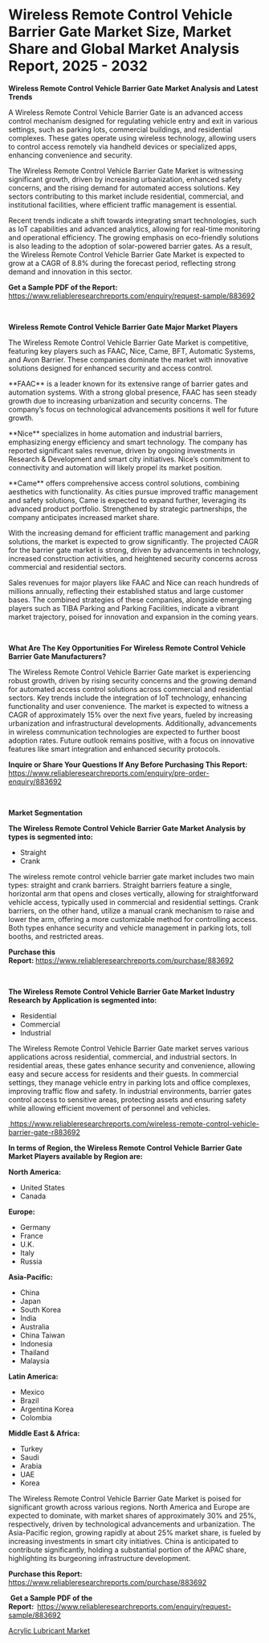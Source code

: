<p><h1>Wireless Remote Control Vehicle Barrier Gate Market Size, Market Share and Global Market Analysis Report, 2025 - 2032</h1></p><p><strong>Wireless Remote Control Vehicle Barrier Gate Market Analysis and Latest Trends</strong></p>
<p><p>A Wireless Remote Control Vehicle Barrier Gate is an advanced access control mechanism designed for regulating vehicle entry and exit in various settings, such as parking lots, commercial buildings, and residential complexes. These gates operate using wireless technology, allowing users to control access remotely via handheld devices or specialized apps, enhancing convenience and security.</p><p>The Wireless Remote Control Vehicle Barrier Gate Market is witnessing significant growth, driven by increasing urbanization, enhanced safety concerns, and the rising demand for automated access solutions. Key sectors contributing to this market include residential, commercial, and institutional facilities, where efficient traffic management is essential. </p><p>Recent trends indicate a shift towards integrating smart technologies, such as IoT capabilities and advanced analytics, allowing for real-time monitoring and operational efficiency. The growing emphasis on eco-friendly solutions is also leading to the adoption of solar-powered barrier gates. As a result, the Wireless Remote Control Vehicle Barrier Gate Market is expected to grow at a CAGR of 8.8% during the forecast period, reflecting strong demand and innovation in this sector.</p></p>
<p><strong>Get a Sample PDF of the Report:&nbsp;</strong> <a href="https://www.reliableresearchreports.com/enquiry/request-sample/883692?utm_campaign=2538&utm_medium=2&utm_source=Github&utm_content=ia&utm_term=28022025&utm_id=wireless-remote-control-vehicle-barrier-gate">https://www.reliableresearchreports.com/enquiry/request-sample/883692</a></p>
<p>&nbsp;</p>
<p><strong>Wireless Remote Control Vehicle Barrier Gate Major Market Players</strong></p>
<p><p>The Wireless Remote Control Vehicle Barrier Gate Market is competitive, featuring key players such as FAAC, Nice, Came, BFT, Automatic Systems, and Avon Barrier. These companies dominate the market with innovative solutions designed for enhanced security and access control.</p><p>**FAAC** is a leader known for its extensive range of barrier gates and automation systems. With a strong global presence, FAAC has seen steady growth due to increasing urbanization and security concerns. The company’s focus on technological advancements positions it well for future growth.</p><p>**Nice** specializes in home automation and industrial barriers, emphasizing energy efficiency and smart technology. The company has reported significant sales revenue, driven by ongoing investments in Research & Development and smart city initiatives. Nice’s commitment to connectivity and automation will likely propel its market position.</p><p>**Came** offers comprehensive access control solutions, combining aesthetics with functionality. As cities pursue improved traffic management and safety solutions, Came is expected to expand further, leveraging its advanced product portfolio. Strengthened by strategic partnerships, the company anticipates increased market share.</p><p>With the increasing demand for efficient traffic management and parking solutions, the market is expected to grow significantly. The projected CAGR for the barrier gate market is strong, driven by advancements in technology, increased construction activities, and heightened security concerns across commercial and residential sectors.</p><p>Sales revenues for major players like FAAC and Nice can reach hundreds of millions annually, reflecting their established status and large customer bases. The combined strategies of these companies, alongside emerging players such as TIBA Parking and Parking Facilities, indicate a vibrant market trajectory, poised for innovation and expansion in the coming years.</p></p>
<p>&nbsp;</p>
<p><strong>What Are The Key Opportunities For Wireless Remote Control Vehicle Barrier Gate Manufacturers?</strong></p>
<p><p>The Wireless Remote Control Vehicle Barrier Gate market is experiencing robust growth, driven by rising security concerns and the growing demand for automated access control solutions across commercial and residential sectors. Key trends include the integration of IoT technology, enhancing functionality and user convenience. The market is expected to witness a CAGR of approximately 15% over the next five years, fueled by increasing urbanization and infrastructural developments. Additionally, advancements in wireless communication technologies are expected to further boost adoption rates. Future outlook remains positive, with a focus on innovative features like smart integration and enhanced security protocols.</p></p>
<p><strong>Inquire or Share Your Questions If Any Before Purchasing This Report:</strong> <a href="https://www.reliableresearchreports.com/enquiry/pre-order-enquiry/883692?utm_campaign=2538&utm_medium=2&utm_source=Github&utm_content=ia&utm_term=28022025&utm_id=wireless-remote-control-vehicle-barrier-gate">https://www.reliableresearchreports.com/enquiry/pre-order-enquiry/883692</a></p>
<p>&nbsp;</p>
<p><strong>Market Segmentation</strong></p>
<p><strong>The Wireless Remote Control Vehicle Barrier Gate Market Analysis by types is segmented into:</strong></p>
<p><ul><li>Straight</li><li>Crank</li></ul></p>
<p><p>The wireless remote control vehicle barrier gate market includes two main types: straight and crank barriers. Straight barriers feature a single, horizontal arm that opens and closes vertically, allowing for straightforward vehicle access, typically used in commercial and residential settings. Crank barriers, on the other hand, utilize a manual crank mechanism to raise and lower the arm, offering a more customizable method for controlling access. Both types enhance security and vehicle management in parking lots, toll booths, and restricted areas.</p></p>
<p><strong>Purchase this Report:&nbsp;</strong><a href="https://www.reliableresearchreports.com/purchase/883692?utm_campaign=2538&utm_medium=2&utm_source=Github&utm_content=ia&utm_term=28022025&utm_id=wireless-remote-control-vehicle-barrier-gate">https://www.reliableresearchreports.com/purchase/883692</a></p>
<p>&nbsp;</p>
<p><strong>The Wireless Remote Control Vehicle Barrier Gate Market Industry Research by Application is segmented into:</strong></p>
<p><ul><li>Residential</li><li>Commercial</li><li>Industrial</li></ul></p>
<p><p>The Wireless Remote Control Vehicle Barrier Gate market serves various applications across residential, commercial, and industrial sectors. In residential areas, these gates enhance security and convenience, allowing easy and secure access for residents and their guests. In commercial settings, they manage vehicle entry in parking lots and office complexes, improving traffic flow and safety. In industrial environments, barrier gates control access to sensitive areas, protecting assets and ensuring safety while allowing efficient movement of personnel and vehicles.</p></p>
<p><a href="https://www.reliableresearchreports.com/wireless-remote-control-vehicle-barrier-gate-r883692?utm_campaign=2538&utm_medium=2&utm_source=Github&utm_content=ia&utm_term=28022025&utm_id=wireless-remote-control-vehicle-barrier-gate">&nbsp;https://www.reliableresearchreports.com/wireless-remote-control-vehicle-barrier-gate-r883692</a></p>
<p><strong>In terms of Region, the Wireless Remote Control Vehicle Barrier Gate Market Players available by Region are:</strong></p>
<p>
    <p> <strong> North America: </strong>
        <ul>
            <li>United States</li>
            <li>Canada</li>
        </ul>
        </p> 
    <p> <strong> Europe: </strong>
        <ul>
            <li>Germany</li>
            <li>France</li>
            <li>U.K.</li>
            <li>Italy</li>
            <li>Russia</li>
        </ul>
        </p> 
    <p> <strong> Asia-Pacific: </strong>
        <ul>
            <li>China</li>
            <li>Japan</li>
            <li>South Korea</li>
            <li>India</li>
            <li>Australia</li>
            <li>China Taiwan</li>
            <li>Indonesia</li>
            <li>Thailand</li>
            <li>Malaysia</li>
        </ul>
        </p> 
    <p> <strong> Latin America: </strong>
        <ul>
            <li>Mexico</li>
            <li>Brazil</li>
            <li>Argentina Korea</li>
            <li>Colombia</li>
        </ul>
        </p> 
    <p> <strong> Middle East & Africa: </strong>
        <ul>
            <li>Turkey</li>
            <li>Saudi</li>
            <li>Arabia</li>
            <li>UAE</li>
            <li>Korea</li>
        </ul>
    </p>
    </p>
<p><p>The Wireless Remote Control Vehicle Barrier Gate Market is poised for significant growth across various regions. North America and Europe are expected to dominate, with market shares of approximately 30% and 25%, respectively, driven by technological advancements and urbanization. The Asia-Pacific region, growing rapidly at about 25% market share, is fueled by increasing investments in smart city initiatives. China is anticipated to contribute significantly, holding a substantial portion of the APAC share, highlighting its burgeoning infrastructure development.</p></p>
<p><strong>Purchase this Report: </strong><a href="https://www.reliableresearchreports.com/purchase/883692?utm_campaign=2538&utm_medium=2&utm_source=Github&utm_content=ia&utm_term=28022025&utm_id=wireless-remote-control-vehicle-barrier-gate">https://www.reliableresearchreports.com/purchase/883692</a></p>
<p>&nbsp;<strong>Get a Sample PDF of the Report:&nbsp;&nbsp;</strong><a href="https://www.reliableresearchreports.com/enquiry/request-sample/883692?utm_campaign=2538&utm_medium=2&utm_source=Github&utm_content=ia&utm_term=28022025&utm_id=wireless-remote-control-vehicle-barrier-gate">https://www.reliableresearchreports.com/enquiry/request-sample/883692</a></p>
<p><strong></strong></p>
<p><p><a href="https://github.com/MarciaRunte/Market-Research-Report-List-1/blob/main/acrylic-lubricant-market.md?utm_campaign=2538&utm_medium=2&utm_source=Github&utm_content=ia&utm_term=28022025&utm_id=wireless-remote-control-vehicle-barrier-gate">Acrylic Lubricant Market</a></p></p>